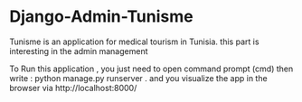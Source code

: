 # Django-Admin-Tunisme
Tunisme is an application for medical tourism in Tunisia. this part is interesting in the admin management



To Run this application , you just need to open command prompt (cmd) then write : python manage.py runserver . and you visualize the app in the browser via http://localhost:8000/
